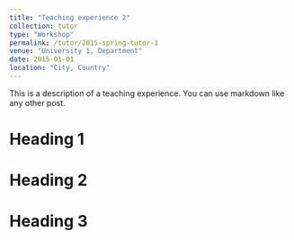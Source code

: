 ```yaml
---
title: "Teaching experience 2"
collection: tutor
type: "Workshop"
permalink: /tutor/2015-spring-tutor-1
venue: "University 1, Department"
date: 2015-01-01
location: "City, Country"
---
```


This is a description of a teaching experience. You can use markdown like any other post.

Heading 1
======

Heading 2
======

Heading 3
======
